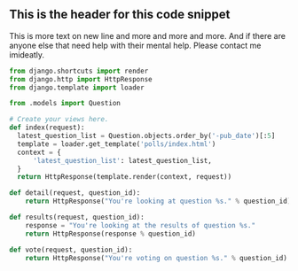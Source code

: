 ## This is the header for this code snippet

This is more text on new line and more and more and more. And if there are anyone else that need help with their mental help.
Please contact me imideatly.

```py
from django.shortcuts import render
from django.http import HttpResponse
from django.template import loader

from .models import Question

# Create your views here.
def index(request):
  latest_question_list = Question.objects.order_by('-pub_date')[:5]
  template = loader.get_template('polls/index.html')
  context = {
      'latest_question_list': latest_question_list,
  }
  return HttpResponse(template.render(context, request))

def detail(request, question_id):
    return HttpResponse("You're looking at question %s." % question_id)

def results(request, question_id):
    response = "You're looking at the results of question %s."
    return HttpResponse(response % question_id)

def vote(request, question_id):
    return HttpResponse("You're voting on question %s." % question_id)
```
